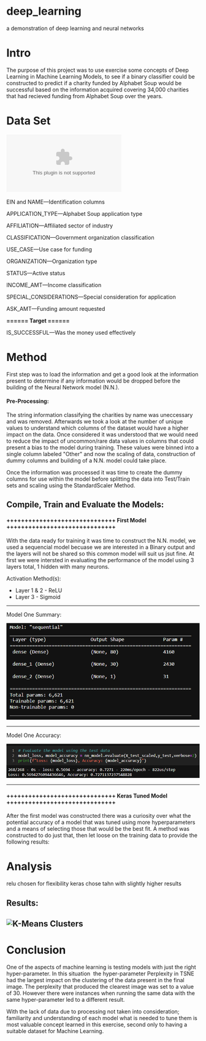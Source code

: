 # deep_learning
a demonstration of deep learning and neural networks


# Intro

The purpose of this project was to use exercise some concepts of Deep Learning in Machine Learning Models, to see if a binary classifier could be constructed to predict if a charity funded by Alphabet Soup would be successful based on the information acquired covering 34,000 charities that had recieved funding from Alphabet Soup over the years.


# Data Set 

![Charity Data](charity_data.csv)


EIN and NAME—Identification columns

APPLICATION_TYPE—Alphabet Soup application type

AFFILIATION—Affiliated sector of industry

CLASSIFICATION—Government organization classification

USE_CASE—Use case for funding

ORGANIZATION—Organization type

STATUS—Active status

INCOME_AMT—Income classification

SPECIAL_CONSIDERATIONS—Special consideration for application

ASK_AMT—Funding amount requested

**====== Target ======**

IS_SUCCESSFUL—Was the money used effectively

# Method

First step was to load the information and get a good look at the information present to determine if any information would be dropped before the building of the Neural Network model (N.N.).

#### Pre-Processing:

The string information classifying the charities by name was uneccessary and was removed. Afterwards we took a look at the number of unique values to understand which columns of the dataset would have a higher impact on the data. Once considered it was understood that we would need to reduce the impact of uncommon/rare data values in columns that could present a bias to the model during training. These values were binned into a single column labeled "Other" and now the scaling of data, construction of dummy columns and building of a N.N. model could take place.

Once the information was processed it was time to create the dummy columns for use within the model before splitting the data into Test/Train sets and scaling using the StandardScaler Method.


## Compile, Train and Evaluate the Models:

#### ++++++++++++++++++++++++++++++ First Model ++++++++++++++++++++++++++++++

With the data ready for training it was time to construct the N.N. model, we used a sequencial model becuase we are interested in a Binary output and the layers will not be shared so this common model will suit us jsut fine. 
At first we were intersted in evaluating the performance of the model using 3 layers total, 1 hidden with many neurons.

Activation Method(s):
- Layer 1 & 2 - ReLU
- Layer 3 - Sigmoid


-----------------------------------------------------

Model One Summary:

![Model One Summary](model_01_summary.png)

-----------------------------------------------------


Model One Accuracy:

![Model One Accuracy](model_01_accuracy.png)


-----------------------------------------------------

#### ++++++++++++++++++++++++++++++ Keras Tuned Model ++++++++++++++++++++++++++++++

After the first model was constructed there was a curiosity over what the potential accuracy of a model that was tuned using more hyperparameters and a means of selecting those that would be the best fit.
A method was constructed to do just that, then let loose on the training data to provide the following results:

 

# Analysis
relu chosen for flexibility
keras chose tahn with slightly higher results


## Results:

![K-Means Clusters](k-means-result.png)
-------------------------------------------------------------------------------------------------------------------------------------

# Conclusion

One of the aspects of machine learning is testing models with just the right hyper-parameter. In this situation  the hyper-parameter Perplexity in TSNE had the largest impact on the clustering of the data present in the final image. The perplexity that produced the clearest image was set to a value of 30. However there were instances when running the same data with the same hyper-parameter led to a different result. 

With the lack of data due to processing not taken into consideration; familiarity and understanding of each model what is needed to tune them is most valuable concept learned in this exercise, second only to having a suitable dataset for Machine Learning.


